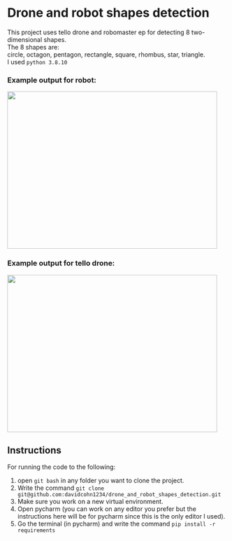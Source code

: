 # Drone and robot shapes detection
This project uses tello drone and robomaster ep for detecting 8 two-dimensional shapes.  
The 8 shapes are:  
circle, octagon, pentagon, rectangle, square, rhombus, star, triangle.  
I used `python 3.8.10`  
### Example output for robot:  
<img src="./resources_for_readme/gif_videos/robot/robomaster_ep_pov.gif" width="480" height="360" />

### Example output for tello drone:  
<img src="./resources_for_readme/gif_videos/drone/shapes_colors_on_screen.gif" width="480" height="360" />

## Instructions
For running the code to the following:
1. open `git bash` in any folder you want to clone the project.
2. Write the command `git clone git@github.com:davidcohn1234/drone_and_robot_shapes_detection.git`
3. Make sure you work on a new virtual environment.
4. Open pycharm (you can work on any editor you prefer but the instructions here will be for pycharm since this is the only editor I used).
5. Go the terminal (in pycharm) and write the command `pip install -r requirements`
